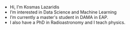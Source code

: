 - Hi, I’m Kosmas Lazaridis
- I’m interested in Data Science and Machine Learning
- I’m currently a master's student in DAMA in EAP.
- I also have a PhD in Radioastronomy and I teach physics.  


<!---
kosmas15/kosmas15 is a ✨ special ✨ repository because its `README.md` (this file) appears on your GitHub profile.
You can click the Preview link to take a look at your changes.
--->
